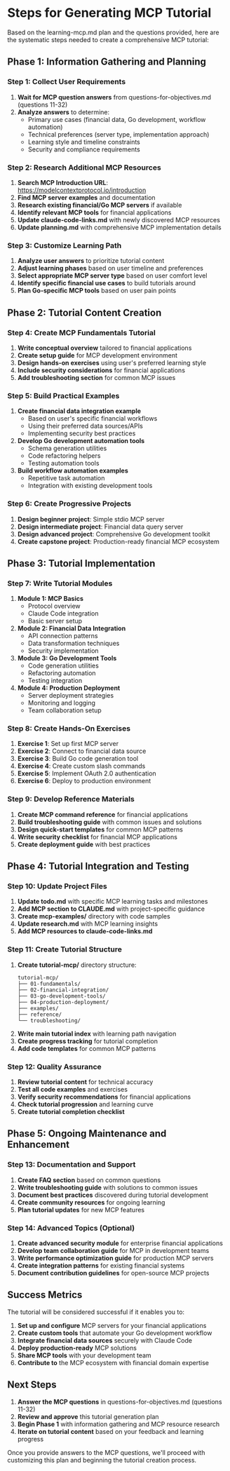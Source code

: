 # Steps for Generating MCP Tutorial

Based on the learning-mcp.md plan and the questions provided, here are the systematic steps needed to create a comprehensive MCP tutorial:

## Phase 1: Information Gathering and Planning

### Step 1: Collect User Requirements
1. **Wait for MCP question answers** from questions-for-objectives.md (questions 11-32)
2. **Analyze answers** to determine:
   - Primary use cases (financial data, Go development, workflow automation)
   - Technical preferences (server type, implementation approach)
   - Learning style and timeline constraints
   - Security and compliance requirements

### Step 2: Research Additional MCP Resources
1. **Search MCP Introduction URL**: https://modelcontextprotocol.io/introduction
2. **Find MCP server examples** and documentation
3. **Research existing financial/Go MCP servers** if available
4. **Identify relevant MCP tools** for financial applications
5. **Update claude-code-links.md** with newly discovered MCP resources
6. **Update planning.md** with comprehensive MCP implementation details

### Step 3: Customize Learning Path
1. **Analyze user answers** to prioritize tutorial content
2. **Adjust learning phases** based on user timeline and preferences
3. **Select appropriate MCP server type** based on user comfort level
4. **Identify specific financial use cases** to build tutorials around
5. **Plan Go-specific MCP tools** based on user pain points

## Phase 2: Tutorial Content Creation

### Step 4: Create MCP Fundamentals Tutorial
1. **Write conceptual overview** tailored to financial applications
2. **Create setup guide** for MCP development environment
3. **Design hands-on exercises** using user's preferred learning style
4. **Include security considerations** for financial applications
5. **Add troubleshooting section** for common MCP issues

### Step 5: Build Practical Examples
1. **Create financial data integration example**
   - Based on user's specific financial workflows
   - Using their preferred data sources/APIs
   - Implementing security best practices
2. **Develop Go development automation tools**
   - Schema generation utilities
   - Code refactoring helpers
   - Testing automation tools
3. **Build workflow automation examples**
   - Repetitive task automation
   - Integration with existing development tools

### Step 6: Create Progressive Projects
1. **Design beginner project**: Simple stdio MCP server
2. **Design intermediate project**: Financial data query server
3. **Design advanced project**: Comprehensive Go development toolkit
4. **Create capstone project**: Production-ready financial MCP ecosystem

## Phase 3: Tutorial Implementation

### Step 7: Write Tutorial Modules
1. **Module 1: MCP Basics**
   - Protocol overview
   - Claude Code integration
   - Basic server setup
2. **Module 2: Financial Data Integration**
   - API connection patterns
   - Data transformation techniques
   - Security implementation
3. **Module 3: Go Development Tools**
   - Code generation utilities
   - Refactoring automation
   - Testing integration
4. **Module 4: Production Deployment**
   - Server deployment strategies
   - Monitoring and logging
   - Team collaboration setup

### Step 8: Create Hands-On Exercises
1. **Exercise 1**: Set up first MCP server
2. **Exercise 2**: Connect to financial data source
3. **Exercise 3**: Build Go code generation tool
4. **Exercise 4**: Create custom slash commands
5. **Exercise 5**: Implement OAuth 2.0 authentication
6. **Exercise 6**: Deploy to production environment

### Step 9: Develop Reference Materials
1. **Create MCP command reference** for financial applications
2. **Build troubleshooting guide** with common issues and solutions
3. **Design quick-start templates** for common MCP patterns
4. **Write security checklist** for financial MCP applications
5. **Create deployment guide** with best practices

## Phase 4: Tutorial Integration and Testing

### Step 10: Update Project Files
1. **Update todo.md** with specific MCP learning tasks and milestones
2. **Add MCP section to CLAUDE.md** with project-specific guidance
3. **Create mcp-examples/** directory with code samples
4. **Update research.md** with MCP learning insights
5. **Add MCP resources to claude-code-links.md**

### Step 11: Create Tutorial Structure
1. **Create tutorial-mcp/** directory structure:
   ```
   tutorial-mcp/
   ├── 01-fundamentals/
   ├── 02-financial-integration/
   ├── 03-go-development-tools/
   ├── 04-production-deployment/
   ├── examples/
   ├── reference/
   └── troubleshooting/
   ```
2. **Write main tutorial index** with learning path navigation
3. **Create progress tracking** for tutorial completion
4. **Add code templates** for common MCP patterns

### Step 12: Quality Assurance
1. **Review tutorial content** for technical accuracy
2. **Test all code examples** and exercises
3. **Verify security recommendations** for financial applications
4. **Check tutorial progression** and learning curve
5. **Create tutorial completion checklist**

## Phase 5: Ongoing Maintenance and Enhancement

### Step 13: Documentation and Support
1. **Create FAQ section** based on common questions
2. **Write troubleshooting guide** with solutions to common issues
3. **Document best practices** discovered during tutorial development
4. **Create community resources** for ongoing learning
5. **Plan tutorial updates** for new MCP features

### Step 14: Advanced Topics (Optional)
1. **Create advanced security module** for enterprise financial applications
2. **Develop team collaboration guide** for MCP in development teams
3. **Write performance optimization guide** for production MCP servers
4. **Create integration patterns** for existing financial systems
5. **Document contribution guidelines** for open-source MCP projects

## Success Metrics

The tutorial will be considered successful if it enables you to:

1. **Set up and configure** MCP servers for your financial applications
2. **Create custom tools** that automate your Go development workflow
3. **Integrate financial data sources** securely with Claude Code
4. **Deploy production-ready** MCP solutions
5. **Share MCP tools** with your development team
6. **Contribute to** the MCP ecosystem with financial domain expertise

## Next Steps

1. **Answer the MCP questions** in questions-for-objectives.md (questions 11-32)
2. **Review and approve** this tutorial generation plan
3. **Begin Phase 1** with information gathering and MCP resource research
4. **Iterate on tutorial content** based on your feedback and learning progress

Once you provide answers to the MCP questions, we'll proceed with customizing this plan and beginning the tutorial creation process.
